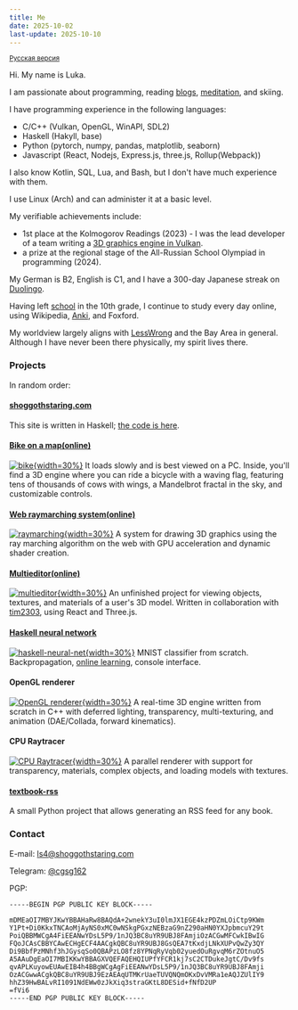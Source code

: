 ```yaml
---
title: Me
date: 2025-10-02
last-update: 2025-10-10
---
```


<small>[Русская версия](ru)</small>

Hi. My name is Luka.

I am passionate about programming, reading [blogs](rss), [meditation](meditation), and skiing.

I have programming experience in the following languages:

- C/C++ (Vulkan, OpenGL, WinAPI, SDL2)
- Haskell (Hakyll, base)
- Python (pytorch, numpy, pandas, matplotlib, seaborn)
- Javascript (React, Nodejs, Express.js, three.js, Rollup(Webpack))

I also know Kotlin, SQL, Lua, and Bash, but I don't have much experience with them.

I use Linux (Arch) and can administer it at a basic level.

My verifiable achievements include:

- 1st place at the Kolmogorov Readings (2023) - I was the lead developer of a team writing a [3D graphics engine in Vulkan](cgsg).
- a prize at the regional stage of the All-Russian School Olympiad in programming (2024).

My German is B2, English is C1, and I have a 300-day Japanese streak on [Duolingo](https://www.duolingo.com/profile/deeeear).

Having left [school](school) in the 10th grade, I continue to study every day online, using Wikipedia, [Anki](srs), and Foxford.

My worldview largely aligns with [LessWrong](https://lesswrong.com/) and the Bay Area in general. Although I have never been there physically, my spirit lives there.

### Projects

In random order:

#### [shoggothstaring.com](about)

This site is written in Haskell; [the code is here](https://github.com/30be/shoggothStaring/blob/main/main.hs).

#### [Bike on a map(online)](https://30be.github.io/SUM2023/PROJECT/dist/)

[![bike](bike.png){width=30%}](bike.png)
It loads slowly and is best viewed on a PC.
Inside, you'll find a 3D engine where you can ride a bicycle with a waving flag, featuring tens of thousands of cows with wings, a Mandelbrot fractal in the sky, and customizable controls.

#### [Web raymarching system(online)](https://30be.github.io/SUM2024/WebRaymarching/)

[![raymarching](raymarching.png){width=30%}](raymarching.png)
A system for drawing 3D graphics using the ray marching algorithm on the web with GPU acceleration and dynamic shader creation.

#### [Multieditor(online)](https://30be.github.io/MultiEditor/output/index.html)

[![multieditor](multieditor.png){width=30%}](multieditor.png)
An unfinished project for viewing objects, textures, and materials of a user's 3D model.
Written in collaboration with [tim2303](https://github.com/tim2303/), using React and Three.js.

#### [Haskell neural network](https://github.com/30be/haskell-neural-net)

[![haskell-neural-net](haskell-nn.png){width=30%}](haskell-nn.png)
MNIST classifier from scratch. Backpropagation, [online learning](https://en.wikipedia.org/wiki/Online_machine_learning),  console interface.

#### OpenGL renderer

[![OpenGL renderer](T06ANIM.png){width=30%}](T06ANIM.png)
A real-time 3D engine written from scratch in C++ with deferred lighting, transparency, multi-texturing, and animation (DAE/Collada, forward kinematics).

#### CPU Raytracer

[![CPU Raytracer](T05RT.png){width=30%}](T05RT.png)
A parallel renderer with support for transparency, materials, complex objects, and loading models with textures.

#### [textbook-rss](TextbookRSS)

A small Python project that allows generating an RSS feed for any book.

### Contact

E-mail: <ls4@shoggothstaring.com>

Telegram: [@cgsg162](t.me/cgsg162)

PGP:

```PGP
-----BEGIN PGP PUBLIC KEY BLOCK-----

mDMEaOI7MBYJKwYBBAHaRw8BAQdA+2wnekY3uI0lmJX1EGE4kzPDZmLOiCtp9KWm
Y1Pt+Di0KkxTNCAoMjAyNS0xMC0wNSkgPGxzNEBzaG9nZ290aHN0YXJpbmcuY29t
PoiQBBMWCgA4FiEEANwYDsL5P9/1nJQ3BC8uYR9UBJ8FAmjiOzACGwMFCwkIBwIG
FQoJCAsCBBYCAwECHgECF4AACgkQBC8uYR9UBJ8GsQEA7tKxdjLNkXUPvQwZy3QY
Di9BbfPzMNhf3hJGysqSo0QBAPzLO8fz8YPNqRyVqb02yuedOuRgvqM6rZOtnuO5
A5AAuDgEaOI7MBIKKwYBBAGXVQEFAQEHQIUPfYFCR1kj7sC2CTDukeJgtC/Dv9fs
qvAPLKuyowEUAwEIB4h4BBgWCgAgFiEEANwYDsL5P9/1nJQ3BC8uYR9UBJ8FAmji
OzACGwwACgkQBC8uYR9UBJ9EzAEAqUTMKrUaeTUVQNQmOKxDvVMRa1eAQJZUlIY9
hhZ39HwBALvRI1091NdEWw0zJkXiq3straGKtL8DESid+fNfD2UP
=fVi6
-----END PGP PUBLIC KEY BLOCK-----
```
